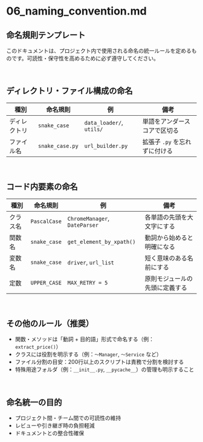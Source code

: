 # 06_naming_convention.md
## 命名規則テンプレート

このドキュメントは、プロジェクト内で使用される命名の統一ルールを定めるものです。可読性・保守性を高めるために必ず遵守してください。


<br>



## ディレクトリ・ファイル構成の命名

| 種別         | 命名規則        | 例                      | 備考                             |
|--------------|----------------|--------------------------|----------------------------------|
| ディレクトリ | `snake_case`   | `data_loader/`, `utils/`| 単語をアンダースコアで区切る     |
| ファイル名   | `snake_case.py`| `url_builder.py`         | 拡張子 `.py` を忘れずに付ける   |


<br>



## コード内要素の命名

| 種別     | 命名規則     | 例                           | 備考                            |
|----------|--------------|------------------------------|---------------------------------|
| クラス名 | `PascalCase` | `ChromeManager`, `DateParser`| 各単語の先頭を大文字にする     |
| 関数名   | `snake_case` | `get_element_by_xpath()`     | 動詞から始めると明確になる     |
| 変数名   | `snake_case` | `driver`, `url_list`         | 短く意味のある名前にする       |
| 定数     | `UPPER_CASE` | `MAX_RETRY = 5`              | 原則モジュールの先頭に定義する |

<br>





## その他のルール（推奨）

- 関数・メソッドは「動詞 + 目的語」形式で命名する（例：`extract_price()`）
- クラスには役割を明示する（例：`〜Manager`, `〜Service` など）
- ファイル分割の目安：200行以上のスクリプトは責務で分割を検討する
- 特殊用途フォルダ（例：`__init__.py`, `__pycache__`）の管理も明示すること


<br>



## 命名統一の目的

- プロジェクト間・チーム間での可読性の維持
- レビューや引き継ぎ時の負担軽減
- ドキュメントとの整合性確保
